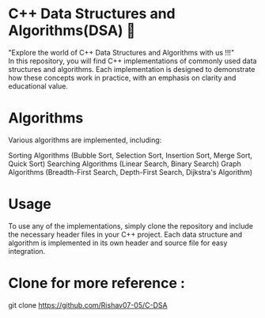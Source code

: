 # C++ Data Structures and Algorithms(DSA) 🧨
"Explore the world of C++ Data Structures and Algorithms with us !!!"  
In this repository, you will find C++ implementations of commonly used data structures and algorithms. Each implementation is designed to demonstrate how these concepts work in practice, with an emphasis on clarity and educational value.

# Algorithms
 
Various algorithms are implemented, including:

Sorting Algorithms (Bubble Sort, Selection Sort, Insertion Sort, Merge Sort, Quick Sort)
Searching Algorithms (Linear Search, Binary Search)
Graph Algorithms (Breadth-First Search, Depth-First Search, Dijkstra's Algorithm)

# Usage
To use any of the implementations, simply clone the repository and include the necessary header files in your C++ project. Each data structure and algorithm is implemented in its own header and source file for easy integration.


# Clone for more reference : 
git clone https://github.com/Rishav07-05/C-DSA

